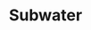 ---
pid: fs100
title: Subwater
location_transcription: Jersey Bridge
coordinates: "[-75.14833187814, 39.955306180527]"
zipcode: 
gen_neighborhood: 
neighborhood: 
outside_phl: 
age: '6'
age_range: 6-13
instagram: 
image_file_name: fs_100.jpg
proposal_transcription: 
topic: Unknown
topic_summary: '0'
type: Other No Form
keywords_other: 
credit: Mattew
image_labels: 
twitter: 
facebook: 
permalink: "/monuments/fs100/"
layout: item-page
---